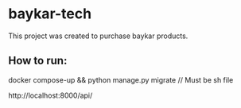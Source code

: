 # baykar-tech
This project was created to purchase baykar products.

## How to run:

docker compose-up && python manage.py migrate
// Must be sh file 

http://localhost:8000/api/
